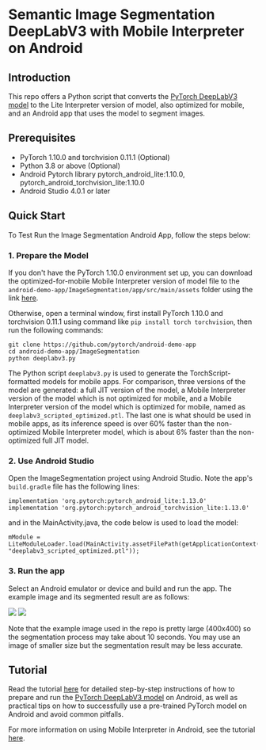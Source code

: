 # Semantic Image Segmentation DeepLabV3 with Mobile Interpreter on Android

## Introduction

This repo offers a Python script that converts the [PyTorch DeepLabV3 model](https://pytorch.org/hub/pytorch_vision_deeplabv3_resnet101) to the Lite Interpreter version of model, also optimized for mobile, and an Android app that uses the model to segment images.

## Prerequisites

* PyTorch 1.10.0 and torchvision 0.11.1 (Optional)
* Python 3.8 or above (Optional)
* Android Pytorch library pytorch_android_lite:1.10.0, pytorch_android_torchvision_lite:1.10.0
* Android Studio 4.0.1 or later

## Quick Start

To Test Run the Image Segmentation Android App, follow the steps below:

### 1. Prepare the Model

If you don't have the PyTorch 1.10.0 environment set up, you can download the optimized-for-mobile Mobile Interpreter version of model file to the `android-demo-app/ImageSegmentation/app/src/main/assets` folder using the link [here](https://pytorch-mobile-demo-apps.s3.us-east-2.amazonaws.com/deeplabv3_scripted.pt).

Otherwise, open a terminal window, first install PyTorch 1.10.0 and torchvision 0.11.1 using command like `pip install torch torchvision`, then run the following commands:

```
git clone https://github.com/pytorch/android-demo-app
cd android-demo-app/ImageSegmentation
python deeplabv3.py
```

The Python script `deeplabv3.py` is used to generate the TorchScript-formatted models for mobile apps. For comparison, three versions of the model are generated: a full JIT version of the model, a Mobile Interpreter version of the model which is not optimized for mobile, and a Mobile Interpreter version of the model which is optimized for mobile, named as `deeplabv3_scripted_optimized.ptl`. The last one is what should be used in mobile apps, as its inference speed is over 60% faster than the non-optimized Mobile Interpreter model, which is about 6% faster than the non-optimized full JIT model.

### 2. Use Android Studio

Open the ImageSegmentation project using Android Studio. Note the app's `build.gradle` file has the following lines:

```
implementation 'org.pytorch:pytorch_android_lite:1.13.0'
implementation 'org.pytorch:pytorch_android_torchvision_lite:1.13.0'
```

and in the MainActivity.java, the code below is used to load the model:

```
mModule = LiteModuleLoader.load(MainActivity.assetFilePath(getApplicationContext(), "deeplabv3_scripted_optimized.ptl"));
```

### 3. Run the app
Select an Android emulator or device and build and run the app. The example image and its segmented result are as follows:

![](screenshot1.png)
![](screenshot2.png)

Note that the example image used in the repo is pretty large (400x400) so the segmentation process may take about 10 seconds. You may use an image of smaller size but the segmentation result may be less accurate.

## Tutorial

Read the tutorial [here](https://pytorch.org/tutorials/beginner/deeplabv3_on_android.html) for detailed step-by-step instructions of how to prepare and run the [PyTorch DeepLabV3 model](https://pytorch.org/hub/pytorch_vision_deeplabv3_resnet101) on Android, as well as practical tips on how to successfully use a pre-trained PyTorch model on Android and avoid common pitfalls.

For more information on using Mobile Interpreter in Android, see the tutorial [here](https://pytorch.org/tutorials/recipes/mobile_interpreter.html).
